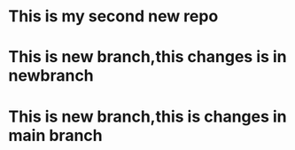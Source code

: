 # This is my second new repo
# This is new branch,this changes is in newbranch
# This is new branch,this is changes in main branch

